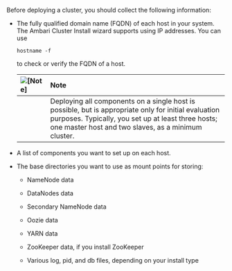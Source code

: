 Before deploying a cluster, you should collect the following information:

* The fully qualified domain name \(FQDN\) of each host in your system. The Ambari Cluster Install wizard supports using IP addresses. You can use

  ```
  hostname -f 
  ```

  to check or verify the FQDN of a host.

  | ![](https://docs.hortonworks.com/HDPDocuments/Ambari-2.5.0.3/bk_ambari-installation/common/images/admon/note.png "\[Note\]") | Note |
  | :--- | :--- |
  |  | Deploying all components on a single host is possible, but is appropriate only for initial evaluation purposes. Typically, you set up at least three hosts; one master host and two slaves, as a minimum cluster. |

* A list of components you want to set up on each host.

* The base directories you want to use as mount points for storing:

  * NameNode data

  * DataNodes data

  * Secondary NameNode data

  * Oozie data

  * YARN data

  * ZooKeeper data, if you install ZooKeeper

  * Various log, pid, and db files, depending on your install type



